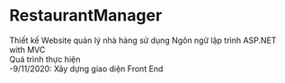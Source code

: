 # RestaurantManager
Thiết kế Website quản lý nhà hàng sử dụng Ngôn ngữ lập trình ASP.NET with MVC
<br>
Quá trình thực hiện
<br>
-9/11/2020: Xây dựng giao diện Front End
